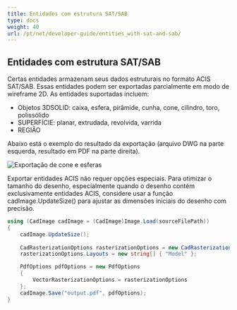 ```yaml
---
title: Entidades com estrutura SAT/SAB
type: docs
weight: 40
url: /pt/net/developer-guide/entities_with-sat-and-sab/
---
```


## **Entidades com estrutura SAT/SAB**

Certas entidades armazenam seus dados estruturais no formato ACIS SAT/SAB. Essas entidades podem ser exportadas parcialmente em modo de wireframe 2D. As entidades suportadas incluem:

*	Objetos 3DSOLID: caixa, esfera, pirâmide, cunha, cone, cilindro, toro, polissólido
*	SUPERFÍCIE: planar, extrudada, revolvida, varrida
*	REGIÃO

Abaixo está o exemplo do resultado da exportação (arquivo DWG na parte esquerda, resultado em PDF na parte direita).

![Exportação de cone e esferas](/cad/_assets/guide/coneAndSpheres.png)

Exportar entidades ACIS não requer opções especiais. Para otimizar o tamanho do desenho, especialmente quando o desenho contém exclusivamente entidades ACIS, considere usar a função cadImage.UpdateSize() para ajustar as dimensões iniciais do desenho com precisão.

```csharp
using (CadImage cadImage = (CadImage)Image.Load(sourceFilePath))
{
	cadImage.UpdateSize();
	
	CadRasterizationOptions rasterizationOptions = new CadRasterizationOptions();
	rasterizationOptions.Layouts = new string[] { "Model" };

	PdfOptions pdfOptions = new PdfOptions
	{
		VectorRasterizationOptions = rasterizationOptions
	};
	cadImage.Save("output.pdf", pdfOptions);
}
```
